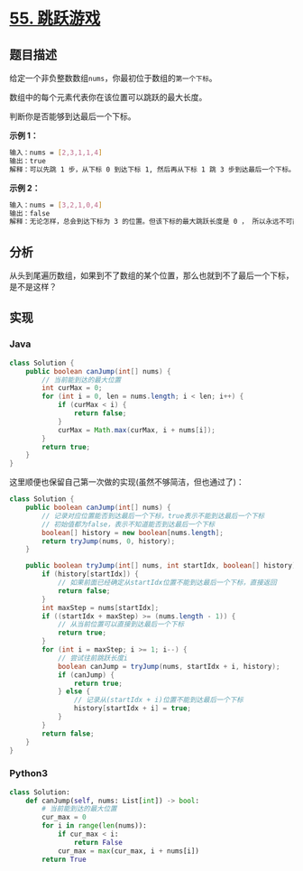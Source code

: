 # [55. 跳跃游戏](https://leetcode-cn.com/problems/jump-game)

## 题目描述

<!-- 这里写题目描述 -->

给定一个非负整数数组`nums`，你最初位于数组的`第一个下标`。

<p>数组中的每个元素代表你在该位置可以跳跃的最大长度。</p>

<p>判断你是否能够到达最后一个下标。</p>

<p> </p>

<p><strong>示例 1：</strong></p>

```bash
输入：nums = [2,3,1,1,4]
输出：true
解释：可以先跳 1 步，从下标 0 到达下标 1, 然后再从下标 1 跳 3 步到达最后一个下标。
```

<p><strong>示例 2：</strong></p>

```bash
输入：nums = [3,2,1,0,4]
输出：false
解释：无论怎样，总会到达下标为 3 的位置。但该下标的最大跳跃长度是 0 ， 所以永远不可能到达最后一个下标。
```

## 分析

<!-- 这里可写通用的实现逻辑 -->

从头到尾遍历数组，如果到不了数组的某个位置，那么也就到不了最后一个下标，是不是这样？

## 实现

<!-- tabs:start -->

### **Java**

<!-- 这里可写当前语言的特殊实现逻辑 -->

```java
class Solution {
    public boolean canJump(int[] nums) {
        // 当前能到达的最大位置
        int curMax = 0;
        for (int i = 0, len = nums.length; i < len; i++) {
            if (curMax < i) {
                return false;
            }
            curMax = Math.max(curMax, i + nums[i]);
        }
        return true;
    }
}
```

这里顺便也保留自己第一次做的实现(虽然不够简洁，但也通过了)：
```java
class Solution {
    public boolean canJump(int[] nums) {
        // 记录对应位置能否到达最后一个下标，true表示不能到达最后一个下标
        // 初始值都为false，表示不知道能否到达最后一个下标
        boolean[] history = new boolean[nums.length];
        return tryJump(nums, 0, history);
    }

    public boolean tryJump(int[] nums, int startIdx, boolean[] history) {
        if (history[startIdx]) {
            // 如果前面已经确定从startIdx位置不能到达最后一个下标，直接返回
            return false;
        }
        int maxStep = nums[startIdx];
        if ((startIdx + maxStep) >= (nums.length - 1)) {
            // 从当前位置可以直接到达最后一个下标
            return true;
        }
        for (int i = maxStep; i >= 1; i--) {
            // 尝试往前跳跃长度i
            boolean canJump = tryJump(nums, startIdx + i, history);
            if (canJump) {
                return true;
            } else {
                // 记录从(startIdx + i)位置不能到达最后一个下标
                history[startIdx + i] = true;
            }
        }
        return false;
    }
}
```

### **Python3**

<!-- 这里可写当前语言的特殊实现逻辑 -->

```python
class Solution:
    def canJump(self, nums: List[int]) -> bool:
        # 当前能到达的最大位置
        cur_max = 0
        for i in range(len(nums)):
            if cur_max < i:
                return False
            cur_max = max(cur_max, i + nums[i])
        return True
```

<!-- tabs:end -->